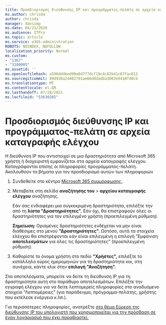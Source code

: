 ```yaml
---
title: Προσδιορισμός διεύθυνσης IP και προγράμματος-πελάτη σε αρχεία καταγραφής ελέγχου
ms.author: chrisda
author: chrisda
manager: dansimp
ms.date: 04/21/2020
ms.audience: ITPro
ms.topic: article
ms.service: o365-administration
ROBOTS: NOINDEX, NOFOLLOW
localization_priority: Normal
ms.custom:
- "1367"
- "3100005"
ms.assetid: ''
ms.openlocfilehash: a596dd4bed90a0d777dcf19c4c82b41c67fac812
ms.sourcegitcommit: 89d938a2d402791ae66dddadba3063e9418f48cb
ms.translationtype: MT
ms.contentlocale: el-GR
ms.lasthandoff: 07/28/2021
ms.locfileid: "53630285"
---
```

# <a name="identify-ip-address-and-client-in-audit-logs"></a>Προσδιορισμός διεύθυνσης IP και προγράμματος-πελάτη σε αρχεία καταγραφής ελέγχου

Η διεύθυνση IP που αντιστοιχεί σε μια δραστηριότητα από Microsoft 365 χρήστη ή διαχειριστή εμφανίζεται στα αρχεία καταγραφής ελέγχου. Καταγράφονται επίσης οι πληροφορίες προγράμματος-πελάτη. Ακολουθούν τα βήματα για τον προσδιορισμό αυτών των πληροφοριών

1. Συνδεθείτε στο κέντρο [Microsoft 365 συμμόρφωσης.](https://protection.office.com/)

2. Μεταβείτε στη σελίδα **αναζήτησης του**  >  **αρχείου καταγραφής ελέγχου** αναζήτησης.

   Εάν σας ενδιαφέρει μια συγκεκριμένη δραστηριότητα, επιλέξτε την από τη **λίστα "Δραστηριότητες".** Εάν όχι, θα επιστραφούν όλες οι δραστηριότητες για τον επιλεγμένο χρήστη (προεπιλεγμένη ρύθμιση).

   **Σημείωση:** Ορισμένες δραστηριότητες ενδέχεται να μην είναι διαθέσιμες στο μενού **"Δραστηριότητες".** Ωστόσο, αυτά τα στοιχεία ελέγχου θα επιστρέφονται εάν είναι επιλεγμένη η επιλογή "Εμφάνιση **αποτελεσμάτων** για όλες τις δραστηριότητες" (προεπιλεγμένη ρύθμιση).

3. Καθορίστε το όνομα χρήστη στο πεδίο **"Χρήστες",** επιλέξτε το κατάλληλο εύρος ημερομηνιών για τη δραστηριότητα και, στη συνέχεια, κάντε κλικ στην **επιλογή "Αναζήτηση".**

Στα αποτελέσματα, μπορείτε να δείτε τη διεύθυνση IP για τη δραστηριότητα αυτή στο παράθυρο αποτελεσμάτων. Επιλέξτε την εγγραφή ελέγχου για  να δείτε λεπτομερείς πληροφορίες στο αναδυόμενο στοιχείο "Λεπτομέρειες" (για παράδειγμα, πρόγραμμα-πελάτης, χρήστης που εκτέλεσε ενέργεια κ.λπ.).

Για περισσότερες πληροφορίες, ανατρέξτε [στο θέμα Εύρεση της διεύθυνσης IP του υπολογιστή που χρησιμοποιείται για την πρόσβαση σε έναν λογαριασμό που έχει παραβιαστεί.](/microsoft-365/compliance/auditing-troubleshooting-scenarios#find-the-ip-address-of-the-computer-used-to-access-a-compromised-account)
